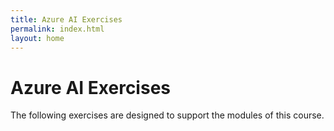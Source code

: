 ```yaml
---
title: Azure AI Exercises
permalink: index.html
layout: home
---
```


# Azure AI Exercises

The following exercises are designed to support the modules of this course.
